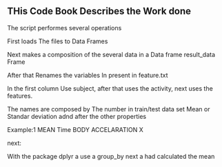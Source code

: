 ## THis Code Book Describes the Work done

The script performes several operations 

First loads The files to Data Frames

Next makes a composition of the several data
in a Data frame result_data Frame

After that Renames the variables In 
present in feature.txt

In the first column Use subject, after that uses the activity,
next uses the features.

The names are composed by
The number in train/test data set
Mean or Standar deviation
adnd after the other properties

Example:1 MEAN Time BODY ACCELARATION X


next:

With the package dplyr a use a group_by 
next a had calculated the mean



